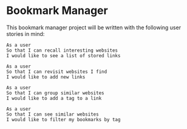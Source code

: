 # Bookmark Manager

This bookmark manager project will be written with the following user stories in mind:

```
As a user
So that I can recall interesting websites
I would like to see a list of stored links

As a user
So that I can revisit websites I find
I would like to add new links

As a user
So that I can group similar websites
I would like to add a tag to a link

As a user
So that I can see similar websites
I would like to filter my bookmarks by tag
```
